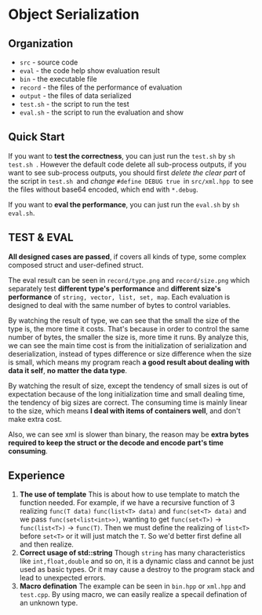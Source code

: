 # Object Serialization

## Organization

* `src` - source code
* `eval` - the code help show evaluation result
* `bin` - the executable file
* `record` - the files of the performance of evaluation
* `output` - the files of data serialized
* `test.sh` - the script to run the test
* `eval.sh` - the script to run the evaluation and show

## Quick Start

If you want to **test the correctness**, you can just run the `test.sh` by `sh test.sh `. However the default code delete all sub-process outputs, if you want to see sub-process outputs, you should first *delete the clear part* of the script in `test.sh `and *change* `#define DEBUG true `in `src/xml.hpp `to see the files without base64 encoded, which end with `*.debug`.

If you want to **eval the performance**, you can just run the `eval.sh` by `sh eval.sh`.

## TEST & EVAL

**All designed cases are passed**, if covers all kinds of type, some complex composed struct and user-defined struct.


The eval result can be seen in `record/type.png` and `record/size.png` which separately test **different type's performance** and **different size's performance** of `string, vector, list, set, map`. Each evaluation is designed to deal with the same number of bytes to control variables.

By watching the result of type, we can see that the small the size of the type is, the more time it costs. That's because in order to control the same number of bytes, the smaller the size is, more time it runs. By analyze this, we can see the main time cost is from the initialization of serialization and deserialization, instead of types difference or size difference when the size is small, which means my program reach **a good result about dealing with data it self**, **no matter the data type**.

By watching the result of size, except the tendency of small sizes is out of expectation because of the long initialization time and small dealing time, the tendency of big sizes are correct. The consuming time is mainly linear to the size, which means **I deal with items of containers well**, and don't make extra cost.

Also, we can see xml is slower than binary, the reason may be **extra bytes required to keep the struct or the decode and encode part's time consuming**.

## Experience

1. **The use of template**
   This is about how to use template to match the function needed. For example, if we have a recursive function of 3 realizing `func(T data)` `func(list<T> data)` and `func(set<T> data)` and we pass `func(set<list<int>>)`, wanting to get `func(set<T>)` -> `func(list<T>)` -> `func(T)`. Then we must define the realizing of `list<T>` before `set<T>` or it will just match the `T`. So we'd better first define all and then realize.
2. **Correct usage of std::string**
   Though `string` has many characteristics like `int,float,double` and so on, it is a dynamic class and cannot be just used as basic types. Or it may cause a destroy to the program stack and lead to unexpected errors.
3. **Macro defination**
   The example can be seen in `bin.hpp` or `xml.hpp` and `test.cpp`. By using macro, we can easily realize a specail defination of an unknown type.
